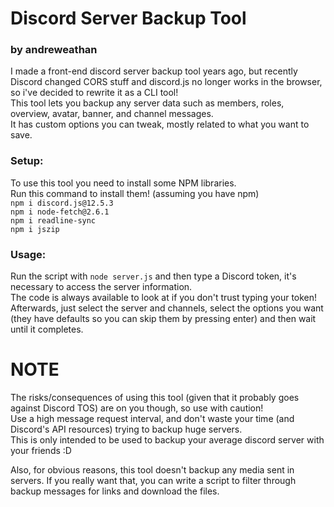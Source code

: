# Discord Server Backup Tool
### by andreweathan
  
I made a front-end discord server backup tool years ago, but recently Discord changed CORS stuff and discord.js no longer works in the browser, so i've decided to rewrite it as a CLI tool!  
This tool lets you backup any server data such as members, roles, overview, avatar, banner, and channel messages.  
It has custom options you can tweak, mostly related to what you want to save.  
  
### Setup:
To use this tool you need to install some NPM libraries.  
Run this command to install them! (assuming you have npm)  
`npm i discord.js@12.5.3`  
`npm i node-fetch@2.6.1`  
`npm i readline-sync`  
`npm i jszip`  
  
### Usage:
Run the script with `node server.js` and then type a Discord token, it's necessary to access the server information.  
The code is always available to look at if you don't trust typing your token!  
Afterwards, just select the server and channels, select the options you want (they have defaults so you can skip them by pressing enter) and then wait until it completes.  

# NOTE
The risks/consequences of using this tool (given that it probably goes against Discord TOS) are on you though, so use with caution!  
Use a high message request interval, and don't waste your time (and Discord's API resources) trying to backup huge servers.  
This is only intended to be used to backup your average discord server with your friends :D
  
Also, for obvious reasons, this tool doesn't backup any media sent in servers.
If you really want that, you can write a script to filter through backup messages for links and download the files.
